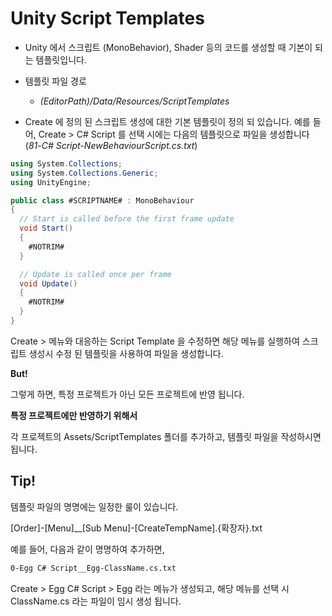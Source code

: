 # Unity Script Templates

* Unity 에서 스크립트 (MonoBehavior), Shader 등의 코드를 생성할 때 기본이 되는 템플릿입니다.
* 템플릿 파일 경로
    * *(EditorPath)/Data/Resources/ScriptTemplates*

* Create 에 정의 된 스크립트 생성에 대한 기본 템플릿이 정의 되 있습니다. 예를 들어, Create > C# Script 를 선택 시에는 다음의 템플릿으로 파일을 생성합니다 (*81-C# Script-NewBehaviourScript.cs.txt*)

```c#
using System.Collections;
using System.Collections.Generic;
using UnityEngine;

public class #SCRIPTNAME# : MonoBehaviour
{
  // Start is called before the first frame update
  void Start()
  {
    #NOTRIM#
  }

  // Update is called once per frame
  void Update()
  {
    #NOTRIM#
  }
}
```

Create > 메뉴와 대응하는 Script Template 을 수정하면 해당 메뉴를 실행하여 스크립트 생성시 수정 된 템플릿을 사용하여 파일을 생성합니다.

**But!**

그렇게 하면, 특정 프로젝트가 아닌 모든 프로젝트에 반영 됩니다.

**특정 프로젝트에만 반영하기 위해서**

각 프로젝트의 Assets/ScriptTemplates 폴더를 추가하고, 템플릿 파일을 작성하시면 됩니다.

## Tip!

템플릿 파일의 명명에는 일정한 룰이 있습니다.

[Order]-[Menu]__[Sub Menu]-[CreateTempName].{확장자}.txt

예를 들어, 다음과 같이 명명하여 추가하면,

```xml
0-Egg C# Script__Egg-ClassName.cs.txt
```

Create > Egg C# Script > Egg 라는 메뉴가 생성되고, 해당 메뉴를 선택 시 ClassName.cs 라는 파일이 임시 생성 됩니다.
